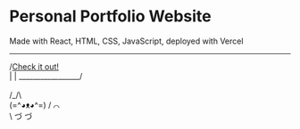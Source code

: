 # Personal Portfolio Website

Made with React, HTML, CSS, JavaScript, deployed with Vercel
<br>
   ___________________
  /[Check it out!](https://dreams333.com)\
  |                 |
  \_________________/
  \
   \
 /\_/\  
(=^◕ᴥ◕^=)
/   ⌒   \
\ づ  づ
